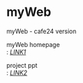 # myWeb

myWeb - cafe24 version


 myWeb homepage  
 : [_LINK1_]
 
 [_LINK1_]:http://hje9418.cafe24.com 
 
  project ppt  
 : [_LINK2_]
 
 [_LINK2_]:https://docs.google.com/presentation/d/1t_H1DqfXyRqsqorfel1axaTEjAhrbHTTfm0tQ3QJMVs/edit#slide=id.p


